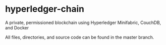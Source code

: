 # hyperledger-chain
A private, permissioned blockchain using Hyperledger Minifabric, CouchDB, and Docker

All files, directories, and source code can be found in the master branch.
